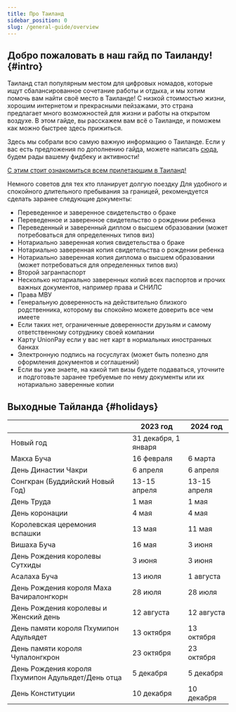 ```yaml
---
title: Про Таиланд
sidebar_position: 0
slug: /general-guide/overview
---
```



## Добро пожаловать в наш гайд по Таиланду! {#intro}

Таиланд стал популярным местом для цифровых номадов, которые ищут сбалансированное сочетание работы и отдыха, и мы хотим помочь вам найти своё место в Таиланде! С низкой стоимостью жизни, хорошим интернетом и прекрасными пейзажами, это страна предлагает много возможностей для жизни и работы на открытом воздухе. В этом гайде, вы расскажем вам всё о Таиланде, и поможем как можно быстрее здесь прижиться.


Здесь мы собрали всю самую важную информацию о Таиланде. Если у вас есть предложения по дополнению гайда, можете написать [сюда](https://t.me/thailanddaoguide), будем рады вашему фидбеку и активности!


[С этим стоит ознакомиться всем прилетающим в Таиланд!](https://moscow.thaiembassy.org/ru/publicservice/84777-%D0%9C%D0%B5%D1%81%D1%82%D0%BD%D1%8B%D0%B5-%D0%B7%D0%B0%D0%BA%D0%BE%D0%BD%D1%8B-%D0%B8-%D1%82%D1%80%D0%B0%D0%B4%D0%B8%D1%86%D0%B8%D0%B8?cate=5d843b6a15e39c1abc00518c)


Немного советов для тех кто планирует долгую поездку
Для удобного и спокойного длительного пребывания за границей, рекомендуется сделать заранее следующие документы:
- Переведенное и заверенное свидетельство о браке
- Переведенное и заверенное свидетельство о рождении ребенка
- Переведенный и заверенный диплом о высшем образовании (может потребоваться для определенных типов виз)
- Нотариально заверенная копия свидетельства о браке
- Нотариально заверенная копия свидетельства о рождении ребенка
- Нотариально заверенная копия диплома о высшем образовании (может потребоваться для определенных типов виз)
- Второй загранпаспорт
- Несколько нотариально заверенных копий всех паспортов и прочих важных документов, например права и СНИЛС
- Права МВУ
- Генеральную доверенность на действительно близкого родственника, которому вы спокойно можете доверить все чем имеете 
- Если таких нет, ограниченные доверенности друзьям и самому ответственному сотруднику своей компании
- Карту UnionPay если у вас нет карт в нормальных иностранных банках
- Электронную подпись на госуслугах (может быть полезно для оформления документов и соглашений)
- Если вы уже знаете, на какой тип визы будете подаваться, уточните и подготовьте заранее требуемые по нему документы или их нотариально заверенные копии



## Выходные Тайланда {#holidays}

|                                                     |       2023 год       |       2024 год       |
|-----------------------------------------------------|----------------------|----------------------|
| Новый год                                           | 31 декабря, 1 января |                      |
| Макха Буча                                          | 16 февраля           | 6 марта              |
| День Династии Чакри                                 | 6 апреля             | 6 апреля             |
| Сонгкран (Буддийский Новый Год)                     | 13-15 апреля         | 13-15 апреля         |
| День Труда                                          | 1 мая                | 1 мая                |
| День коронации                                      | 4 мая                | 4 мая                |
| Королевская церемония вспашки                       | 13 мая               | 11 мая               |
| Вишаха Буча                                         | 16 мая               | 3 июня               |
| День Рождения королевы Сутхиды                      | 3 июня               | 3 июня               |
| Асалаха Буча                                        | 13 июля              | 1 августа            |
| День Рождения короля Маха Вачиралонгкорн            | 28 июля              | 28 июля              |
| День Рождения королевы и Женский день               | 12 августа           | 12 августа           |
| День памяти короля Пхумипон Адульядет               | 13 октября           | 13 октября           |
| День памяти короля Чулалонгкрон                     | 23 октября           | 23 октября           |
| День Рождения короля Пхумипон Адульядет/День отца   | 5 декабря            | 5 декабря            |
| День Конституции                                    | 10 декабря           | 10 декабря           |
